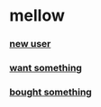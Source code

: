 # mellow

### [new user](https://mellowout.typeform.com/to/RDRlbB)

### [want something](https://mellowout.typeform.com/to/tnyLYV)

### [bought something](https://mellowout.typeform.com/to/WQMxJA)
